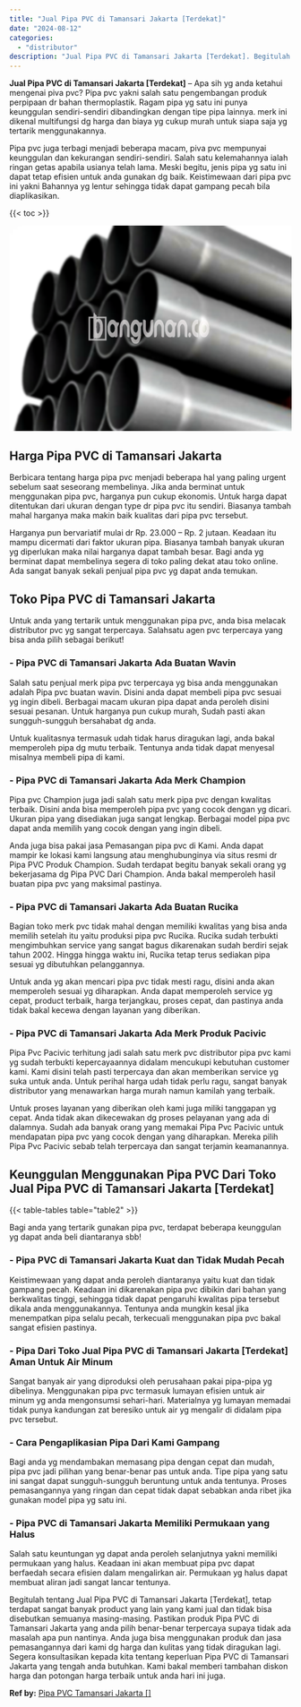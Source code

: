 ```yaml
---
title: "Jual Pipa PVC di Tamansari Jakarta [Terdekat]"
date: "2024-08-12"
categories: 
  - "distributor"
description: "Jual Pipa PVC di Tamansari Jakarta [Terdekat]. Begitulah tentang Jual Pipa PVC di Tamansari Jakarta [Terdekat], tetap terdapat sangat banyak product yang l..."
---
```


**Jual Pipa PVC di Tamansari Jakarta \[Terdekat\]** – Apa sih yg anda ketahui mengenai piva pvc? Pipa pvc yakni salah satu pengembangan produk perpipaan dr bahan thermoplastik. Ragam pipa yg satu ini punya keunggulan sendiri-sendiri dibandingkan dengan tipe pipa lainnya. merk ini dikenal multifungsi dg harga dan biaya yg cukup murah untuk siapa saja yg tertarik menggunakannya.

Pipa pvc juga terbagi menjadi beberapa macam, piva pvc mempunyai keunggulan dan kekurangan sendiri-sendiri. Salah satu kelemahannya ialah ringan getas apabila usianya telah lama. Meski begitu, jenis pipa yg satu ini dapat tetap efisien untuk anda gunakan dg baik. Keistimewaan dari pipa pvc ini yakni Bahannya yg lentur sehingga tidak dapat gampang pecah bila diaplikasikan.

{{< toc >}}

![Jual Pipa PVC di Tamansari Jakarta [Terdekat]](/images/jaul-pipa-pvc-59.png)

## Harga Pipa PVC di Tamansari Jakarta

Berbicara tentang harga pipa pvc menjadi beberapa hal yang paling urgent sebelum saat seseorang membelinya. Jika anda berminat untuk menggunakan pipa pvc, harganya pun cukup ekonomis. Untuk harga dapat ditentukan dari ukuran dengan type dr pipa pvc itu sendiri. Biasanya tambah mahal harganya maka makin baik kualitas dari pipa pvc tersebut.

Harganya pun bervariatif mulai dr Rp. 23.000 – Rp. 2 jutaan. Keadaan itu mampu dicermati dari faktor ukuran pipa. Biasanya tambah banyak ukuran yg diperlukan maka nilai harganya dapat tambah besar. Bagi anda yg berminat dapat membelinya segera di toko paling dekat atau toko online. Ada sangat banyak sekali penjual pipa pvc yg dapat anda temukan.

## Toko Pipa PVC di Tamansari Jakarta

Untuk anda yang tertarik untuk menggunakan pipa pvc, anda bisa melacak distributor pvc yg sangat terpercaya. Salahsatu agen pvc terpercaya yang bisa anda pilih sebagai berikut!

### \- Pipa PVC di Tamansari Jakarta Ada Buatan Wavin

Salah satu penjual merk pipa pvc terpercaya yg bisa anda menggunakan adalah Pipa pvc buatan wavin. Disini anda dapat membeli pipa pvc sesuai yg ingin dibeli. Berbagai macam ukuran pipa dapat anda peroleh disini sesuai pesanan. Untuk harganya pun cukup murah, Sudah pasti akan sungguh-sungguh bersahabat dg anda.

Untuk kualitasnya termasuk udah tidak harus diragukan lagi, anda bakal memperoleh pipa dg mutu terbaik. Tentunya anda tidak dapat menyesal misalnya membeli pipa di kami.

### \- Pipa PVC di Tamansari Jakarta Ada Merk Champion

Pipa pvc Champion juga jadi salah satu merk pipa pvc dengan kwalitas terbaik. Disini anda bisa memperoleh pipa pvc yang cocok dengan yg dicari. Ukuran pipa yang disediakan juga sangat lengkap. Berbagai model pipa pvc dapat anda memilih yang cocok dengan yang ingin dibeli.

Anda juga bisa pakai jasa Pemasangan pipa pvc di Kami. Anda dapat mampir ke lokasi kami langsung atau menghubunginya via situs resmi dr Pipa PVC Produk Champion. Sudah terdapat begitu banyak sekali orang yg bekerjasama dg Pipa PVC Dari Champion. Anda bakal memperoleh hasil buatan pipa pvc yang maksimal pastinya.

### \- Pipa PVC di Tamansari Jakarta Ada Buatan Rucika

Bagian toko merk pvc tidak mahal dengan memiliki kwalitas yang bisa anda memilih setelah itu yaitu produksi pipa pvc Rucika. Rucika sudah terbukti mengimbuhkan service yang sangat bagus dikarenakan sudah berdiri sejak tahun 2002. Hingga hingga waktu ini, Rucika tetap terus sediakan pipa sesuai yg dibutuhkan pelanggannya.

Untuk anda yg akan mencari pipa pvc tidak mesti ragu, disini anda akan memperoleh sesuai yg diharapkan. Anda dapat memperoleh service yg cepat, product terbaik, harga terjangkau, proses cepat, dan pastinya anda tidak bakal kecewa dengan layanan yang diberikan.

### \- Pipa PVC di Tamansari Jakarta Ada Merk Produk Pacivic

Pipa Pvc Pacivic terhitung jadi salah satu merk pvc distributor pipa pvc kami yg sudah terbukti kepercayaannya didalam mencukupi kebutuhan customer kami. Kami disini telah pasti terpercaya dan akan memberikan service yg suka untuk anda. Untuk perihal harga udah tidak perlu ragu, sangat banyak distributor yang menawarkan harga murah namun kamilah yang terbaik.

Untuk proses layanan yang diberikan oleh kami juga miliki tanggapan yg cepat. Anda tidak akan dikecewakan dg proses pelayanan yang ada di dalamnya. Sudah ada banyak orang yang memakai Pipa Pvc Pacivic untuk mendapatan pipa pvc yang cocok dengan yang diharapkan. Mereka pilih Pipa Pvc Pacivic sebab telah terpercaya dan sangat terjamin keamanannya.

## Keunggulan Menggunakan Pipa PVC Dari Toko Jual Pipa PVC di Tamansari Jakarta \[Terdekat\]

{{< table-tables table="table2" >}}

Bagi anda yang tertarik gunakan pipa pvc, terdapat beberapa keunggulan yg dapat anda beli diantaranya sbb!

### \- Pipa PVC di Tamansari Jakarta Kuat dan Tidak Mudah Pecah

Keistimewaan yang dapat anda peroleh diantaranya yaitu kuat dan tidak gampang pecah. Keadaan ini dikarenakan pipa pvc dibikin dari bahan yang berkwalitas tinggi, sehingga tidak dapat pengaruhi kwalitas pipa tersebut dikala anda menggunakannya. Tentunya anda mungkin kesal jika menempatkan pipa selalu pecah, terkecuali menggunakan pipa pvc bakal sangat efisien pastinya.

### \- Pipa Dari Toko Jual Pipa PVC di Tamansari Jakarta \[Terdekat\] Aman Untuk Air Minum

Sangat banyak air yang diproduksi oleh perusahaan pakai pipa-pipa yg dibelinya. Menggunakan pipa pvc termasuk lumayan efisien untuk air minum yg anda mengonsumsi sehari-hari. Materialnya yg lumayan memadai tidak punya kandungan zat beresiko untuk air yg mengalir di didalam pipa pvc tersebut.

### \- Cara Pengaplikasian Pipa Dari Kami Gampang

Bagi anda yg mendambakan memasang pipa dengan cepat dan mudah, pipa pvc jadi pilihan yang benar-benar pas untuk anda. Tipe pipa yang satu ini sangat dapat sungguh-sungguh beruntung untuk anda tentunya. Proses pemasangannya yang ringan dan cepat tidak dapat sebabkan anda ribet jika gunakan model pipa yg satu ini.

### \- Pipa PVC di Tamansari Jakarta Memiliki Permukaan yang Halus

Salah satu keuntungan yg dapat anda peroleh selanjutnya yakni memiliki permukaan yang halus. Keadaan ini akan membuat pipa pvc dapat berfaedah secara efisien dalam mengalirkan air. Permukaan yg halus dapat membuat aliran jadi sangat lancar tentunya.

Begitulah tentang Jual Pipa PVC di Tamansari Jakarta \[Terdekat\], tetap terdapat sangat banyak product yang lain yang kami jual dan tidak bisa disebutkan semuanya masing-masing. Pastikan produk Pipa PVC di Tamansari Jakarta yang anda pilih benar-benar terpercaya supaya tidak ada masalah apa pun nantinya. Anda juga bisa menggunakan produk dan jasa pemasangannya dari kami dg harga dan kulitas yang tidak diragukan lagi. Segera konsultasikan kepada kita tentang keperluan Pipa PVC di Tamansari Jakarta yang tengah anda butuhkan. Kami bakal memberi tambahan diskon harga dan potongan harga terbaik untuk anda hari ini juga.

**Ref by:** [Pipa PVC Tamansari Jakarta []](https://id.wikipedia.org/wiki/Pipa)
